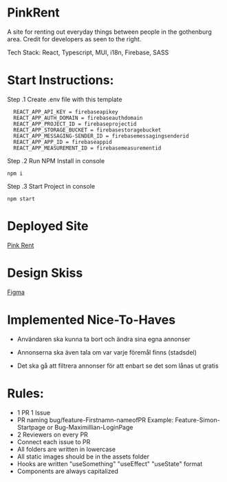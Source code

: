 # PinkRent

A site for renting out everyday things between people in the gothenburg area.
Credit for developers as seen to the right.

Tech Stack:
React, Typescript, MUI, i18n, Firebase, SASS

# Start Instructions:

Step .1
Create .env file with this template

```
  REACT_APP_API_KEY = firebaseapikey
  REACT_APP_AUTH_DOMAIN = firebaseauthdomain
  REACT_APP_PROJECT_ID = firebaseprojectid
  REACT_APP_STORAGE_BUCKET = firebasestoragebucket
  REACT_APP_MESSAGING-SENDER_ID = firebasemessagingsenderid
  REACT_APP_APP_ID = firebaseappid
  REACT_APP_MEASUREMENT_ID = firebasemeasurementid
```

Step .2
Run NPM Install in console

```
npm i
```

Step .3
Start Project in console

```
npm start
```

# Deployed Site

[Pink Rent](pinkrent.vercel.app)

# Design Skiss

[Figma](https://www.figma.com/file/77K3Pbpzi6JPb2wI6ovsHE/PinkRent?node-id=0%3A1&t=WtKuVOkIfwXo6ozB-1)

# Implemented Nice-To-Haves

- Användaren ska kunna ta bort och ändra sina egna annonser

- Annonserna ska även tala om var varje föremål finns (stadsdel)

- Det ska gå att filtrera annonser för att enbart se det som lånas ut gratis

# Rules:

- 1 PR 1 Issue
- PR naming bug/feature-Firstnamn-nameofPR Example: Feature-Simon-Startpage or Bug-Maximillian-LoginPage
- 2 Reviewers on every PR
- Connect each issue to PR
- All folders are written in lowercase
- All static images should be in the assets folder
- Hooks are written "useSomething" "useEffect" "useState" format
- Components are always capitalized
